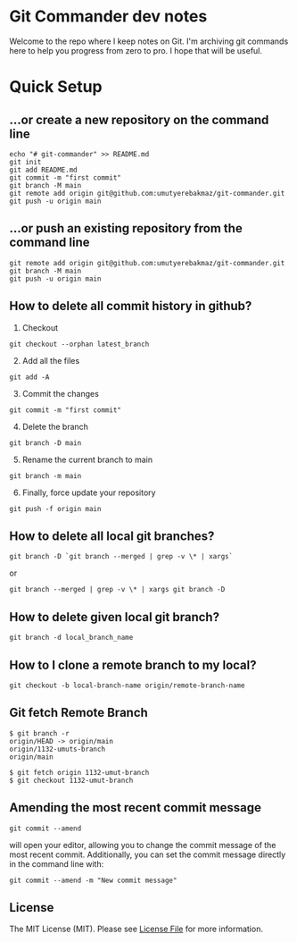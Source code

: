 # Git Commander dev notes
Welcome to the repo where I keep notes on Git. I'm archiving git commands here to help you progress from zero to pro. I hope that will be useful.
# Quick Setup

## …or create a new repository on the command line
```
echo "# git-commander" >> README.md
git init
git add README.md
git commit -m "first commit"
git branch -M main
git remote add origin git@github.com:umutyerebakmaz/git-commander.git
git push -u origin main
```

## …or push an existing repository from the command line

```
git remote add origin git@github.com:umutyerebakmaz/git-commander.git
git branch -M main
git push -u origin main
```

## How to delete all commit history in github?

1. Checkout
```
git checkout --orphan latest_branch
```

2. Add all the files
```
git add -A
```

3. Commit the changes
```
git commit -m "first commit"
```

4. Delete the branch
```
git branch -D main
```

5. Rename the current branch to main
```
git branch -m main
```

6. Finally, force update your repository
```
git push -f origin main
```

## How to delete all local git branches?
```
git branch -D `git branch --merged | grep -v \* | xargs`
```
or 
```
git branch --merged | grep -v \* | xargs git branch -D 
```

## How to delete given local git branch?

```
git branch -d local_branch_name
```

## How to I clone a remote branch to my local?

```
git checkout -b local-branch-name origin/remote-branch-name
```

## Git fetch Remote Branch

```
$ git branch -r
origin/HEAD -> origin/main
origin/1132-umuts-branch
origin/main

$ git fetch origin 1132-umut-branch
$ git checkout 1132-umut-branch
```

## Amending the most recent commit message


```
git commit --amend 
```

will open your editor, allowing you to change the commit message of the most recent commit. Additionally, you can set the commit message directly in the command line with:

```
git commit --amend -m "New commit message"
```

## License

The MIT License (MIT). Please see [License File](https://github.com/umutyerebakmaz/git-commander/blob/main/LICENCE) for more information.

